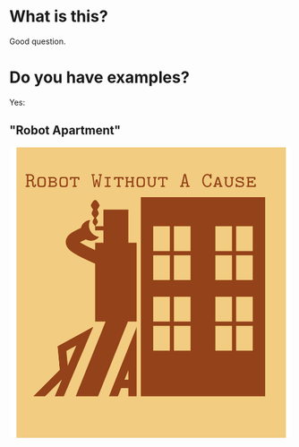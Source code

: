 # What is this?

Good question.

# Do you have examples?

Yes:

## "Robot Apartment"

![](https://raw.githubusercontent.com/kbrose/graphic-design/master/robot-apartment/kevin/robot-without-a-cause.svg)
